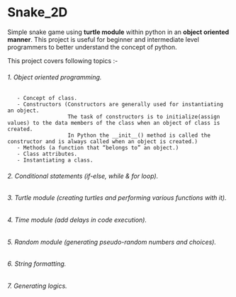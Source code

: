 # Snake_2D
Simple snake game using **turtle module** within python in an **object oriented manner**.
This project is useful for beginner and intermediate level programmers to better understand the concept of python.

This project covers following topics :-
###### 1. Object oriented programming.
       - Concept of class.
       - Constructors (Constructors are generally used for instantiating an object. 
                       The task of constructors is to initialize(assign values) to the data members of the class when an object of class is created.
                       In Python the __init__() method is called the constructor and is always called when an object is created.)
       - Methods (a function that “belongs to” an object.)
       - Class attributes.
       - Instantiating a class.
###### 2. Conditional statements (if-else, while & for loop).
###### 3. Turtle module (creating turtles and performing various functions with it).
###### 4. Time module (add delays in code execution).
###### 5. Random module (generating pseudo-random numbers and choices).
###### 6. String formatting.
###### 7. Generating logics.
